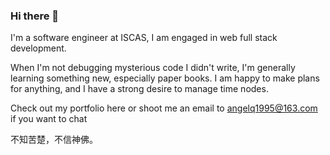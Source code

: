 ### Hi there 👋

I'm a software engineer at ISCAS, I am engaged in web full stack development.

When I'm not debugging mysterious code I didn't write, I'm generally learning something new, especially paper books. I am happy to make plans for anything, and I have a strong desire to manage time nodes.

Check out my portfolio here or shoot me an email to angelq1995@163.com if you want to chat

不知苦楚，不信神佛。

<!--
**angelQ95/angelQ95** is a ✨ _special_ ✨ repository because its `README.md` (this file) appears on your GitHub profile.

Here are some ideas to get you started:

- 🔭 I’m currently working on ...
- 🌱 I’m currently learning ...
- 👯 I’m looking to collaborate on ...
- 🤔 I’m looking for help with ...
- 💬 Ask me about ...
- 📫 How to reach me: ...
- 😄 Pronouns: ...
- ⚡ Fun fact: ...
-->
